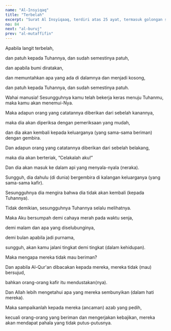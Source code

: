 ```yaml
---
name: "Al-Insyiqaq"
title: "Terbelah"
excerpt: "Surat Al Insyiqaaq, terdiri atas 25 ayat, termasuk golongan surat-surat Makkiyah, diturunkan sesudah surat Al Infithaarr. Dinamai Al Insyiqaaq (terbelah), diambil dari perkataan Insyaqqat yang terdapat pada permulaan surat ini, yang pokok katanya ialah insyiqaaq."
no: 84
next: "al-buruj"
prev: "al-mutaffifin"
---
```


<span id='1' class='verse' title="QS Al-Insyiqaq: 1">Apabila langit terbelah,</span>

<span id='2' class='verse' title="QS Al-Insyiqaq: 2">dan patuh kepada Tuhannya, dan sudah semestinya patuh,</span>

<span id='3' class='verse' title="QS Al-Insyiqaq: 3">dan apabila bumi diratakan,</span>

<span id='4' class='verse' title="QS Al-Insyiqaq: 4">dan memuntahkan apa yang ada di dalamnya dan menjadi kosong,</span>

<span id='5' class='verse' title="QS Al-Insyiqaq: 5">dan patuh kepada Tuhannya, dan sudah semestinya patuh.</span>

<span id='6' class='verse' title="QS Al-Insyiqaq: 6">Wahai manusia! Sesungguhnya kamu telah bekerja keras menuju Tuhanmu, maka kamu akan menemui-Nya.</span>

<span id='7' class='verse' title="QS Al-Insyiqaq: 7">Maka adapun orang yang catatannya diberikan dari sebelah kanannya,</span>

<span id='8' class='verse' title="QS Al-Insyiqaq: 8">maka dia akan diperiksa dengan pemeriksaan yang mudah,</span>

<span id='9' class='verse' title="QS Al-Insyiqaq: 9">dan dia akan kembali kepada keluarganya (yang sama-sama beriman) dengan gembira.</span>

<span id='10' class='verse' title="QS Al-Insyiqaq: 10">Dan adapun orang yang catatannya diberikan dari sebelah belakang,</span>

<span id='11' class='verse' title="QS Al-Insyiqaq: 11">maka dia akan berteriak, “Celakalah aku!”</span>

<span id='12' class='verse' title="QS Al-Insyiqaq: 12">Dan dia akan masuk ke dalam api yang menyala-nyala (neraka).</span>

<span id='13' class='verse' title="QS Al-Insyiqaq: 13">Sungguh, dia dahulu (di dunia) bergembira di kalangan keluarganya (yang sama-sama kafir).</span>

<span id='14' class='verse' title="QS Al-Insyiqaq: 14">Sesungguhnya dia mengira bahwa dia tidak akan kembali (kepada Tuhannya).</span>

<span id='15' class='verse' title="QS Al-Insyiqaq: 15">Tidak demikian, sesungguhnya Tuhannya selalu melihatnya.</span>

<span id='16' class='verse' title="QS Al-Insyiqaq: 16">Maka Aku bersumpah demi cahaya merah pada waktu senja,</span>

<span id='17' class='verse' title="QS Al-Insyiqaq: 17">demi malam dan apa yang diselubunginya,</span>

<span id='18' class='verse' title="QS Al-Insyiqaq: 18">demi bulan apabila jadi purnama,</span>

<span id='19' class='verse' title="QS Al-Insyiqaq: 19">sungguh, akan kamu jalani tingkat demi tingkat (dalam kehidupan).</span>

<span id='20' class='verse' title="QS Al-Insyiqaq: 20">Maka mengapa mereka tidak mau beriman?</span>

<span id='21' class='verse' title="QS Al-Insyiqaq: 21">Dan apabila Al-Qur'an dibacakan kepada mereka, mereka tidak (mau) bersujud,</span>

<span id='22' class='verse' title="QS Al-Insyiqaq: 22">bahkan orang-orang kafir itu mendustakan(nya).</span>

<span id='23' class='verse' title="QS Al-Insyiqaq: 23">Dan Allah lebih mengetahui apa yang mereka sembunyikan (dalam hati mereka).</span>

<span id='24' class='verse' title="QS Al-Insyiqaq: 24">Maka sampaikanlah kepada mereka (ancaman) azab yang pedih,</span>

<span id='25' class='verse' title="QS Al-Insyiqaq: 25">kecuali orang-orang yang beriman dan mengerjakan kebajikan, mereka akan mendapat pahala yang tidak putus-putusnya.</span>
